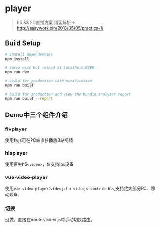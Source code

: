# player

> h5 && PC直播方案
> 博客解析-> http://easywork.xin/2018/05/05/practice-1/

## Build Setup

``` bash
# install dependencies
npm install

# serve with hot reload at localhost:8080
npm run dev

# build for production with minification
npm run build

# build for production and view the bundle analyzer report
npm run build --report
```
## Demo中三个组件介绍

### flvplayer
使用flvjs可在PC端直接播放B站视频

### hlsplayer
使用原生h5`<video>`，仅支持ios设备

### vue-video-player
使用`vue-video-player(videojs)` + `videojs-contrib-hls`,支持绝大部分PC、移动设备。

### 切换
没做，直接在/router/index.js中手动切换路由。

